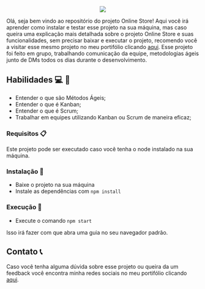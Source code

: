 <p align="center">
  <img src="https://user-images.githubusercontent.com/94487469/234899321-fddd7eb8-815d-4c30-8054-77df48fcc2e0.png">
</p>


Olá, seja bem vindo ao repositório do projeto Online Store! Aqui você irá aprender como instalar e testar esse projeto na sua máquina, mas caso queira uma explicação mais detalhada sobre o projeto Online Store e suas funcionalidades, sem precisar baixar e executar o projeto, recomendo você a visitar esse mesmo projeto no meu portifólio clicando [aqui](https://felupee.github.io/front-end/projetos/OnlineStore/onlineStore.html). Esse projeto foi feito em grupo, trabalhando comunicação da equipe, metodologias ágeis junto de DMs todos os dias durante o desenvolvimento.

## Habilidades :computer: :rocket: 

- Entender o que são Métodos Ágeis;
- Entender o que é Kanban;
- Entender o que é Scrum;
- Trabalhar em equipes utilizando Kanban ou Scrum de maneira eficaz;

### Requisitos :clipboard: 

Este projeto pode ser executado caso você tenha o node instalado na sua máquina.

### Instalação :wrench:

- Baixe o projeto na sua máquina
- Instale as dependências com `npm install`

### Execução :runner:

- Execute o comando `npm start`

Isso irá fazer com que abra uma guia no seu navegador padrão.

## Contato :telephone_receiver:

Caso você tenha alguma dúvida sobre esse projeto ou queira da um feedback você encontra minha redes sociais no meu portifólio clicando [aqui](https://felupee.github.io/#contact).
